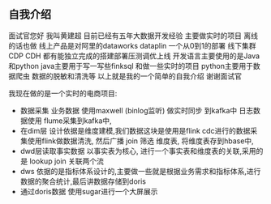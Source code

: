 ## 自我介绍
面试官您好 我叫黄建超 目前已经有五年大数据开发经验
主要做实时的项目 离线的话也做
线上产品是对阿里的dataworks dataplin 一个从0到1的部署
线下集群 CDP CDH 都有能独立完成的搭建部署压测调优上线
开发语言主要使用的是Java 和python
java主要用于写一写些finksql 和做一些实时的项目
python主要用于数据爬虫 数据的脱敏和清洗等
以上就是我的一个简单的自我介绍 谢谢面试官

我现在做的是一个实时的电商项目:
* 数据采集 业务数据 使用maxwell (binlog监听) 做实时同步 到kafka中
日志数据使用 flume采集到kafka中, 
* 在dim层 设计依据是维度建模,我们数据这块是使用是flink cdc进行的数据采集使用flink做数据清洗,
然后广播 join 筛选 维度表, 将维度表存到hbase中,
* dwd层读取事实数据 以事实表为核心, 进行一个事实表和维度表的关联,采用的是 lookup join 关联两个流
* dws 依据的是指标体系设计的,主要做一些就是根据业务需求和指标体系,进行数据的聚合统计,最后讲数据存储到doris
* 通过doris数据 使用sugar进行一个大屏展示
























